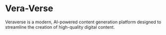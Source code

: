 # Vera-Verse
Veraverse is a modern, AI-powered content generation platform designed to streamline the creation  of high-quality digital content. 
